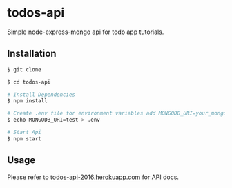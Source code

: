 # todos-api

Simple node-express-mongo api for todo app tutorials.

## Installation
```bash
$ git clone

$ cd todos-api

# Install Dependencies
$ npm install

# Create .env file for environment variables add MONGODB_URI=your_mongo_uri
$ echo MONGODB_URI=test > .env

# Start Api
$ npm start
```

## Usage
Please refer to [todos-api-2016.herokuapp.com](https://todos-api-2016.herokuapp.com/) for API docs.
